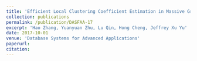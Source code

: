 ```yaml
---
title: 'Efficient Local Clustering Coefficient Estimation in Massive Graphs'
collection: publications
permalink: /publication/DASFAA-17
excerpt: 'Hao Zhang, Yuanyuan Zhu, Lu Qin, Hong Cheng, Jeffrey Xu Yu'
date: 2017-10-01
venue: 'Database Systems for Advanced Applications'
paperurl: 
citation:
---
```

